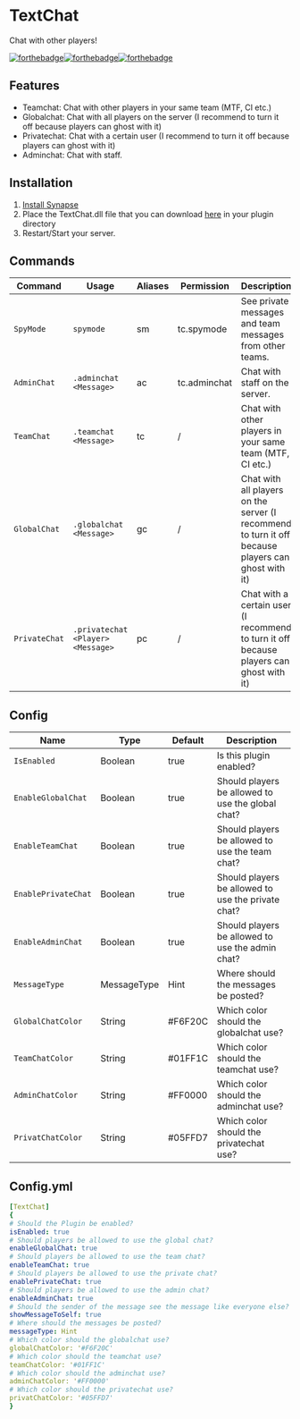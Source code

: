 # TextChat
Chat with other players!

[![forthebadge](https://forthebadge.com/images/badges/built-with-love.svg)](https://forthebadge.com)[![forthebadge](https://forthebadge.com/images/badges/made-with-c-sharp.svg)](https://forthebadge.com)[![forthebadge](https://forthebadge.com/images/badges/you-didnt-ask-for-this.svg)](https://forthebadge.com)

## Features
* Teamchat: Chat with other players in your same team (MTF, CI etc.)
* Globalchat: Chat with all players on the server (I recommend to turn it off because players can ghost with it)
* Privatechat: Chat with a certain user (I recommend to turn it off because players can ghost with it)
* Adminchat: Chat with staff.

## Installation
1. [Install Synapse](https://github.com/SynapseSL/Synapse/wiki#hosting-guides)
2. Place the TextChat.dll file that you can download [here](https://github.com/TheVoidNebula/TextChat/releases) in your plugin directory
3. Restart/Start your server.

## Commands
Command  | Usage | Aliases | Permission | Description 
------------ |  ------------ | ------------ |------------ | ------------ 
`SpyMode` | `spymode` | sm | tc.spymode | See private messages and team messages from other teams.
`AdminChat` | `.adminchat <Message>` | ac | tc.adminchat | Chat with staff on the server.
`TeamChat` | `.teamchat <Message>` | tc | / | Chat with other players in your same team (MTF, CI etc.)
`GlobalChat` | `.globalchat <Message>` | gc | / | Chat with all players on the server (I recommend to turn it off because players can ghost with it)
`PrivateChat` | `.privatechat <Player> <Message>` | pc | / | Chat with a certain user (I recommend to turn it off because players can ghost with it)

## Config
Name  | Type | Default | Description
------------ | ------------ | ------------- | ------------ 
`IsEnabled` | Boolean | true | Is this plugin enabled?
`EnableGlobalChat` | Boolean | true | Should players be allowed to use the global chat?
`EnableTeamChat` | Boolean | true | Should players be allowed to use the team chat?
`EnablePrivateChat` | Boolean | true | Should players be allowed to use the private chat?
`EnableAdminChat` | Boolean | true | Should players be allowed to use the admin chat?
`MessageType` | MessageType | Hint | Where should the messages be posted?
`GlobalChatColor` | String | #F6F20C | Which color should the globalchat use?
`TeamChatColor` | String | #01FF1C | Which color should the teamchat use?
`AdminChatColor` | String | #FF0000 | Which color should the adminchat use?
`PrivatChatColor` | String | #05FFD7 | Which color should the privatechat use?

## Config.yml
```yml
[TextChat]
{
# Should the Plugin be enabled?
isEnabled: true
# Should players be allowed to use the global chat?
enableGlobalChat: true
# Should players be allowed to use the team chat?
enableTeamChat: true
# Should players be allowed to use the private chat?
enablePrivateChat: true
# Should players be allowed to use the admin chat?
enableAdminChat: true
# Should the sender of the message see the message like everyone else?
showMessageToSelf: true
# Where should the messages be posted?
messageType: Hint
# Which color should the globalchat use?
globalChatColor: '#F6F20C'
# Which color should the teamchat use?
teamChatColor: '#01FF1C'
# Which color should the adminchat use?
adminChatColor: '#FF0000'
# Which color should the privatechat use?
privatChatColor: '#05FFD7'
}
```
